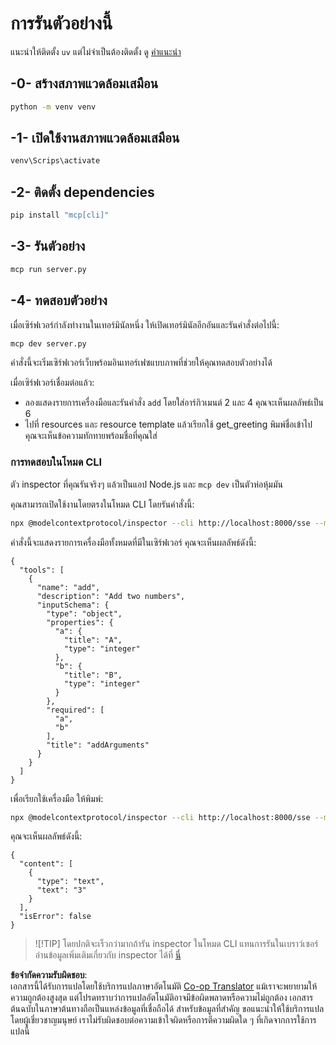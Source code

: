 <!--
CO_OP_TRANSLATOR_METADATA:
{
  "original_hash": "d700e180ce74b2675ce51a567a36c9e4",
  "translation_date": "2025-07-13T20:15:25+00:00",
  "source_file": "03-GettingStarted/05-sse-server/solution/python/README.md",
  "language_code": "th"
}
-->
# การรันตัวอย่างนี้

แนะนำให้ติดตั้ง `uv` แต่ไม่จำเป็นต้องติดตั้ง ดู [คำแนะนำ](https://docs.astral.sh/uv/#highlights)

## -0- สร้างสภาพแวดล้อมเสมือน

```bash
python -m venv venv
```

## -1- เปิดใช้งานสภาพแวดล้อมเสมือน

```bash
venv\Scrips\activate
```

## -2- ติดตั้ง dependencies

```bash
pip install "mcp[cli]"
```

## -3- รันตัวอย่าง


```bash
mcp run server.py
```

## -4- ทดสอบตัวอย่าง

เมื่อเซิร์ฟเวอร์กำลังทำงานในเทอร์มินัลหนึ่ง ให้เปิดเทอร์มินัลอีกอันและรันคำสั่งต่อไปนี้:

```bash
mcp dev server.py
```

คำสั่งนี้จะเริ่มเซิร์ฟเวอร์เว็บพร้อมอินเทอร์เฟซแบบภาพที่ช่วยให้คุณทดสอบตัวอย่างได้

เมื่อเซิร์ฟเวอร์เชื่อมต่อแล้ว:

- ลองแสดงรายการเครื่องมือและรันคำสั่ง `add` โดยใส่อาร์กิวเมนต์ 2 และ 4 คุณจะเห็นผลลัพธ์เป็น 6
- ไปที่ resources และ resource template แล้วเรียกใช้ get_greeting พิมพ์ชื่อเข้าไป คุณจะเห็นข้อความทักทายพร้อมชื่อที่คุณใส่

### การทดสอบในโหมด CLI

ตัว inspector ที่คุณรันจริงๆ แล้วเป็นแอป Node.js และ `mcp dev` เป็นตัวห่อหุ้มมัน

คุณสามารถเปิดใช้งานโดยตรงในโหมด CLI โดยรันคำสั่งนี้:

```bash
npx @modelcontextprotocol/inspector --cli http://localhost:8000/sse --method tools/list
```

คำสั่งนี้จะแสดงรายการเครื่องมือทั้งหมดที่มีในเซิร์ฟเวอร์ คุณจะเห็นผลลัพธ์ดังนี้:

```text
{
  "tools": [
    {
      "name": "add",
      "description": "Add two numbers",
      "inputSchema": {
        "type": "object",
        "properties": {
          "a": {
            "title": "A",
            "type": "integer"
          },
          "b": {
            "title": "B",
            "type": "integer"
          }
        },
        "required": [
          "a",
          "b"
        ],
        "title": "addArguments"
      }
    }
  ]
}
```

เพื่อเรียกใช้เครื่องมือ ให้พิมพ์:

```bash
npx @modelcontextprotocol/inspector --cli http://localhost:8000/sse --method tools/call --tool-name add --tool-arg a=1 --tool-arg b=2
```

คุณจะเห็นผลลัพธ์ดังนี้:

```text
{
  "content": [
    {
      "type": "text",
      "text": "3"
    }
  ],
  "isError": false
}
```

> ![!TIP]
> โดยปกติจะเร็วกว่ามากถ้ารัน inspector ในโหมด CLI แทนการรันในเบราว์เซอร์
> อ่านข้อมูลเพิ่มเติมเกี่ยวกับ inspector ได้ที่ [นี่](https://github.com/modelcontextprotocol/inspector)

**ข้อจำกัดความรับผิดชอบ**:  
เอกสารนี้ได้รับการแปลโดยใช้บริการแปลภาษาอัตโนมัติ [Co-op Translator](https://github.com/Azure/co-op-translator) แม้เราจะพยายามให้ความถูกต้องสูงสุด แต่โปรดทราบว่าการแปลอัตโนมัติอาจมีข้อผิดพลาดหรือความไม่ถูกต้อง เอกสารต้นฉบับในภาษาต้นทางถือเป็นแหล่งข้อมูลที่เชื่อถือได้ สำหรับข้อมูลที่สำคัญ ขอแนะนำให้ใช้บริการแปลโดยผู้เชี่ยวชาญมนุษย์ เราไม่รับผิดชอบต่อความเข้าใจผิดหรือการตีความผิดใด ๆ ที่เกิดจากการใช้การแปลนี้